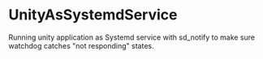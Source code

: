 # UnityAsSystemdService
Running unity application as Systemd service with sd_notify to make sure watchdog catches "not responding" states.
